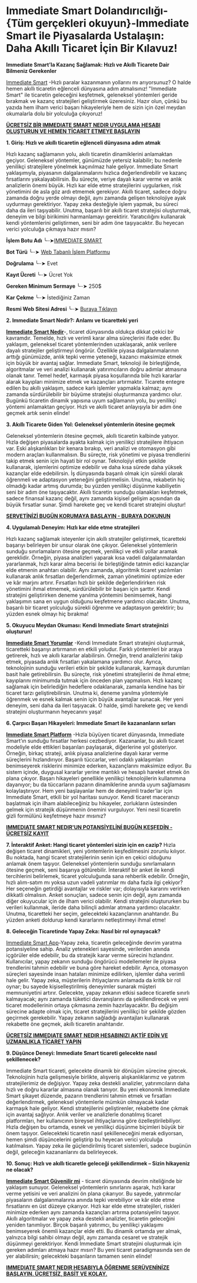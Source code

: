 # Immediate Smart Dolandırıcılığı-{Tüm gerçekleri okuyun}-Immediate Smart ile Piyasalarda Ustalaşın: Daha Akıllı Ticaret İçin Bir Kılavuz!
**Immediate Smart’la Kazanç Sağlamak: Hızlı ve Akıllı Ticarete Dair Bilmeniz Gerekenler**

[Immediate Smart](https://www.cryptoalertscam.com/immediate-smart-review/) -Hızlı paralar kazanmanın yollarını mı arıyorsunuz? O halde hemen akıllı ticaretin eğlenceli dünyasına adım atmalısınız! "Immediate Smart" ile ticaretin geleceğini keşfetmek, geleneksel yöntemleri geride bırakmak ve kazanç stratejileri geliştirmek üzeresiniz. Hazır olun, çünkü bu yazıda hem ilham verici başarı hikayeleriyle hem de sizin için özel meydan okumalarla dolu bir yolculuğa çıkıyoruz!

**[ÜCRETSİZ BİR IMMEDIATE SMART NEDIR UYGULAMA HESABI OLUŞTURUN VE HEMEN TİCARET ETMEYE BAŞLAYIN](https://www.cryptoalertscam.com/immediate-smart-review/)**

**1. Giriş: Hızlı ve akıllı ticaretin eğlenceli dünyasına adım atmak**

Hızlı kazanç sağlamanın yolu, akıllı ticaretin dinamiklerini anlamaktan geçiyor. Geleneksel yöntemler, günümüzde yetersiz kalabilir; bu nedenle yenilikçi stratejilere yönelmek kaçınılmaz hale geliyor. Immediate Smart yaklaşımıyla, piyasanın dalgalanmalarını hızlıca değerlendirebilir ve kazanç fırsatlarını yakalayabilirsin. Bu süreçte, veriye dayalı karar verme ve anlık analizlerin önemi büyük. Hızlı kar elde etme stratejilerini uygularken, risk yönetimini de asla göz ardı etmemek gerekiyor. Akıllı ticaret, sadece doğru zamanda doğru yerde olmayı değil, aynı zamanda gelişen teknolojiye ayak uydurmayı gerektiriyor. Yapay zeka desteğiyle işlem yapmak, bu süreci daha da ileri taşıyabilir. Unutma, başarılı bir akıllı ticaret stratejisi oluşturmak, deneyim ve bilgi birikimini harmanlamayı gerektirir. Yaratıcılığını kullanarak kendi yöntemlerini geliştirmen, seni bir adım öne taşıyacaktır. Bu heyecan verici yolculuğa çıkmaya hazır mısın?

**İşlem Botu Adı** ╰┈➤[IMMEDIATE SMART](https://www.cryptoalertscam.com/immediate-smart-review/)

**Bot Türü** ╰┈➤ [Web Tabanlı İşlem Platformu](https://www.cryptoalertscam.com/immediate-smart-review/)

**Doğrulama** ╰┈➤ Evet

**Kayıt Ücreti** ╰┈➤ Ücret Yok

**Gereken Minimum Sermaye** ╰┈➤ 250$

**Kar Çekme** ╰┈➤ İstediğiniz Zaman

**Resmi Web Sitesi Adresi** ╰┈➤ [Buraya Tıklayın](https://www.cryptoalertscam.com/immediate-smart-review/)

**2. Immediate Smart Nedir?: Anlamı ve ticaretteki yeri**

**[Immediate Smart Nedir](https://www.cryptoalertscam.com/immediate-smart-review/)**-, ticaret dünyasında oldukça dikkat çekici bir kavramdır. Temelde, hızlı ve verimli karar alma süreçlerini ifade eder. Bu yaklaşım, geleneksel ticaret yöntemlerinden uzaklaşarak, anlık verilere dayalı stratejiler geliştirmeyi öngörür. Özellikle piyasa dalgalanmalarının arttığı günümüzde, anlık tepki verme yeteneği, kazancı maksimize etmek için büyük bir avantaj sağlar. Immediate Smart, teknoloji ile birleştiğinde, algoritmalar ve veri analizi kullanarak yatırımcıların doğru adımlar atmasına olanak tanır. Temel hedef, karmaşık piyasa koşullarında bile hızlı kararlar alarak kayıpları minimize etmek ve kazançları artırmaktır. Ticarete entegre edilen bu akıllı yaklaşım, sadece karlı işlemler yapmakla kalmaz; aynı zamanda sürdürülebilir bir büyüme stratejisi oluşturmanıza yardımcı olur. Bugünkü ticaretin dinamik yapısına uyum sağlamanın yolu, bu yenilikçi yöntemi anlamaktan geçiyor. Hızlı ve akıllı ticaret anlayışıyla bir adım öne geçmek artık senin elinde!

**3. Akıllı Ticarete Giden Yol: Geleneksel yöntemlerin ötesine geçmek**

Geleneksel yöntemlerin ötesine geçmek, akıllı ticaretin kalbinde yatıyor. Hızla değişen piyasalarda ayakta kalmak için yenilikçi stratejilere ihtiyacın var. Eski alışkanlıkları bir kenara bırakıp, veri analizi ve otomasyon gibi modern araçları kullanmalısın. Bu süreçte, risk yönetimi ve piyasa trendlerini takip etmek senin için hayati bir rol oynar. Teknolojiyi etkin şekilde kullanarak, işlemlerini optimize edebilir ve daha kısa sürede daha yüksek kazançlar elde edebilirsin. İş dünyasında başarılı olmak için sürekli olarak öğrenmeli ve adaptasyon yeteneğini geliştirmelisin. Unutma, rekabetin hiç olmadığı kadar artmış durumda; bu yüzden yenilikçi düşünme kabiliyetin seni bir adım öne taşıyacaktır. Akıllı ticaretin sunduğu olanakları keşfetmek, sadece finansal kazanç değil, aynı zamanda kişisel gelişim açısından da büyük fırsatlar sunar. Şimdi harekete geç ve kendi ticaret stratejini oluştur!

**[SERVETİNİZİ BUGÜN KORUMAYA BAŞLAYIN - BURAYA DOKUNUN](https://www.cryptoalertscam.com/immediate-smart-review/)**

**4. Uygulamalı Deneyim: Hızlı kar elde etme stratejileri**

Hızlı kazanç sağlamak isteyenler için akıllı stratejiler geliştirmek, ticaretteki başarıyı belirleyen bir unsur olarak öne çıkıyor. Geleneksel yöntemlerin sunduğu sınırlamaların ötesine geçmek, yenilikçi ve etkili yollar aramak gereklidir. Örneğin, piyasa analizleri yaparak kısa vadeli dalgalanmalardan yararlanmak, hızlı karar alma becerisi ile birleştiğinde tatmin edici kazançlar elde etmenin anahtarı olabilir. Aynı zamanda, algoritmik ticaret yazılımları kullanarak anlık fırsatları değerlendirmek, zaman yönetimini optimize eder ve kâr marjını artırır. Fırsatları hızlı bir şekilde değerlendirirken risk yönetimini ihmal etmemek, sürdürülebilir bir başarı için şarttır. Kendi stratejini geliştirirken deneme yanılma yöntemini benimsemek, hangi yaklaşımın sana en uygun olduğunu keşfetmene yardımcı olacaktır. Unutma, başarılı bir ticaret yolculuğu sürekli öğrenme ve adaptasyon gerektirir; bu yüzden esnek olmayı hiç bırakma!

**5. Okuyucu Meydan Okuması: Kendi Immediate Smart stratejinizi oluşturun!**

**[Immediate Smart Yorumlar](https://www.cryptoalertscam.com/immediate-smart-review/)** -Kendi Immediate Smart stratejini oluşturmak, ticaretteki başarıyı artırmanın en etkili yoludur. Farklı yöntemleri bir araya getirerek, hızlı ve akıllı kararlar alabilirsin. Örneğin, trend analizlerini takip etmek, piyasada anlık fırsatları yakalamana yardımcı olur. Ayrıca, teknolojinin sunduğu verileri etkin bir şekilde kullanarak, karmaşık durumları basit hale getirebilirsin. Bu süreçte, risk yönetimi stratejilerini de ihmal etme; kayıplarını minimumda tutmak için önceden plan yapmalısın. Hızlı kazanç sağlamak için belirlediğin hedeflere odaklanarak, zamanla kendine has bir ticaret tarzı geliştirebilirsin. Unutma ki, deneme yanılma yöntemiyle öğrenmek ve esnek kalmak senin için büyük avantajlar sunacak. Her yeni deneyim, seni daha da ileri taşıyacak. O halde, şimdi harekete geç ve kendi stratejini oluşturmanın heyecanını yaşa!

**6. Çarpıcı Başarı Hikayeleri: Immediate Smart ile kazananların sırları**

**[Immediate Smart Platform](https://www.cryptoalertscam.com/immediate-smart-review/)** -Hızla büyüyen ticaret dünyasında, Immediate Smart’ın sunduğu fırsatlar herkesi cezbediyor. Kazananlar, bu akıllı ticaret modeliyle elde ettikleri başarıları paylaşarak, diğerlerine yol gösteriyor. Örneğin, birkaç strateji, anlık piyasa analizlerine dayalı karar verme süreçlerini hızlandırıyor. Başarılı tüccarlar, veri odaklı yaklaşımları benimseyerek risklerini minimize ederken, kazançlarını maksimize ediyor. Bu sistem içinde, duygusal kararlar yerine mantıklı ve hesaplı hareket etmek ön plana çıkıyor. Başarı hikayeleri genellikle yenilikçi teknolojilerin kullanımına dayanıyor; bu da tüccarların pazarın dinamiklerine anında uyum sağlamasını kolaylaştırıyor. Hem yeni başlayanlar hem de deneyimli trader'lar için Immediate Smart, etkili bir yol haritası sunuyor. Kendi ticaret maceranızı başlatmak için ilham alabileceğiniz bu hikayeler, zorlukların üstesinden gelmek için stratejik düşünmenin önemini vurguluyor. Yeni nesil ticaretin gizli formülünü keşfetmeye hazır mısınız?

**[IMMEDIATE SMART NEDIR'UN POTANSİYELİNİ BUGÜN KEŞFEDİN - ÜCRETSİZ KAYIT](https://www.cryptoalertscam.com/immediate-smart-review/)**

**7. İnteraktif Anket: Hangi ticaret yöntemleri sizin için en cazip?**
Hızla değişen ticaret dinamikleri, yeni yöntemlerin keşfedilmesini zorunlu kılıyor. Bu noktada, hangi ticaret stratejilerinin senin için en çekici olduğunu anlamak önem taşıyor. Geleneksel yöntemlerin sunduğu sınırlamaların ötesine geçmek, seni başarıya götürebilir. İnteraktif bir anket ile kendi tercihlerini belirlemek, ticaret yolculuğunda sana rehberlik edebilir. Örneğin, hızlı alım-satım mı yoksa uzun vadeli yatırımlar mı daha fazla ilgi çekiyor? Her seçeneğin getirdiği avantajlar ve riskler var; dolayısıyla kararını verirken dikkatli olmalısın. Anket sonuçları, sadece senin için değil, aynı zamanda diğer okuyucular için de ilham verici olabilir. Kendi stratejini oluştururken bu verileri kullanmak, ileride daha bilinçli adımlar atmana yardımcı olacaktır. Unutma, ticaretteki her seçim, gelecekteki kazançlarının anahtarıdır. Bu yüzden anketi doldurup kendi kararlarını netleştirmeyi ihmal etme!

**8. Geleceğin Ticaretinde Yapay Zeka: Nasıl bir rol oynayacak?**

[Immediate Smart App](https://www.cryptoalertscam.com/immediate-smart-review/)-Yapay zeka, ticaretin geleceğinde devrim yaratma potansiyeline sahip. Analiz yetenekleri sayesinde, verilerden anında içgörüler elde edebilir, bu da stratejik karar verme sürecini hızlandırır. Kullanıcılar, yapay zekanın sunduğu öngörücü modellemeler ile piyasa trendlerini tahmin edebilir ve buna göre hareket edebilir. Ayrıca, otomasyon süreçleri sayesinde insan hataları minimize edilirken, işlemler daha verimli hale gelir. Yapay zeka, müşterilerin ihtiyaçlarını anlamada da kritik bir rol oynar; bu sayede kişiselleştirilmiş deneyimler sunarak müşteri memnuniyetini artırır. Gelecekte, yapay zekanın etkisi sadece ticaretle sınırlı kalmayacak; aynı zamanda tüketici davranışlarını da şekillendirecek ve yeni ticaret modellerinin ortaya çıkmasına zemin hazırlayacaktır. Bu değişim sürecine adapte olmak için, ticaret stratejilerini yenilikçi bir şekilde gözden geçirmek gerekebilir. Yapay zekanın sağladığı avantajları kullanarak rekabette öne geçmek, akıllı ticaretin anahtarıdır.

**[ÜCRETSİZ IMMEDIATE SMART NEDIR HESABINIZI AKTİF EDİN VE UZMANLIKLA TİCARET YAPIN](https://www.cryptoalertscam.com/immediate-smart-review/)**

**9. Düşünce Deneyi: Immediate Smart ticareti gelecekte nasıl şekillenecek?**

Immediate Smart ticareti, gelecekte dinamik bir dönüşüm sürecine girecek. Teknolojinin hızla gelişmesiyle birlikte, alışveriş alışkanlıklarımız ve yatırım stratejilerimiz de değişiyor. Yapay zeka destekli analizler, yatırımcıların daha hızlı ve doğru kararlar almasına olanak tanıyor. Bu yeni ekonomik Immediate Smart şikayet düzende, pazarın trendlerini tahmin etmek ve fırsatları değerlendirmek, geleneksel yöntemlerle mümkün olmayacak kadar karmaşık hale geliyor. Kendi stratejilerini geliştirenler, rekabette öne çıkmak için avantaj sağlıyor. Anlık veriler ve analizlerle donatılmış ticaret platformları, her kullanıcının bireysel ihtiyaçlarına göre özelleştirilebiliyor. Hızla değişen bu ortamda, esnek ve yenilikçi düşünme biçimleri büyük bir önem taşıyor. Gelecekteki ticaretin nasıl şekilleneceğini merak ediyorsan, hemen şimdi düşüncelerini geliştirip bu heyecan verici yolculuğa katılmalısın. Yapay zeka ile güçlendirilmiş ticaret sistemleri, sadece bugünün değil, geleceğin kazananlarını da belirleyecek.

**10. Sonuç: Hızlı ve akıllı ticaretle geleceği şekillendirmek – Sizin hikayeniz ne olacak?**

**[Immediate Smart Güvenilir mi](https://www.cryptoalertscam.com/immediate-smart-review/)** - ticaret dünyasında devrim niteliğinde bir yaklaşım sunuyor. Geleneksel yöntemlerin sınırlarını aşarak, hızlı karar verme yetisini ve veri analizini ön plana çıkarıyor. Bu sayede, yatırımcılar piyasaların dalgalanmalarına anında tepki verebiliyor ve kâr elde etme fırsatlarını en üst düzeye çıkarıyor. Hızlı kar elde etme stratejileri, riskleri minimize ederken aynı zamanda kazançları artırma potansiyelini taşıyor. Akıllı algoritmalar ve yapay zeka destekli analizler, ticaretin geleceğini yeniden tanımlıyor. Birçok başarılı yatırımcı, bu yenilikçi yaklaşımı benimseyerek önemli kazançlar elde etti. Bu dinamik ortamda yer almak, yalnızca bilgi sahibi olmayı değil, aynı zamanda cesaret ve stratejik düşünmeyi gerektiriyor. Kendi Immediate Smart stratejini oluşturmak için gereken adımları atmaya hazır mısın? Bu yeni ticaret paradigmasında sen de yer alabilirsin; gelecekteki başarıların tamamen senin elinde!

**[IMMEDIATE SMART NEDIR HESABIYLA ÖĞRENME SERÜVENİNİZE BAŞLAYIN. ÜCRETSİZ, BASİT VE KOLAY.](https://www.cryptoalertscam.com/immediate-smart-review/)**
